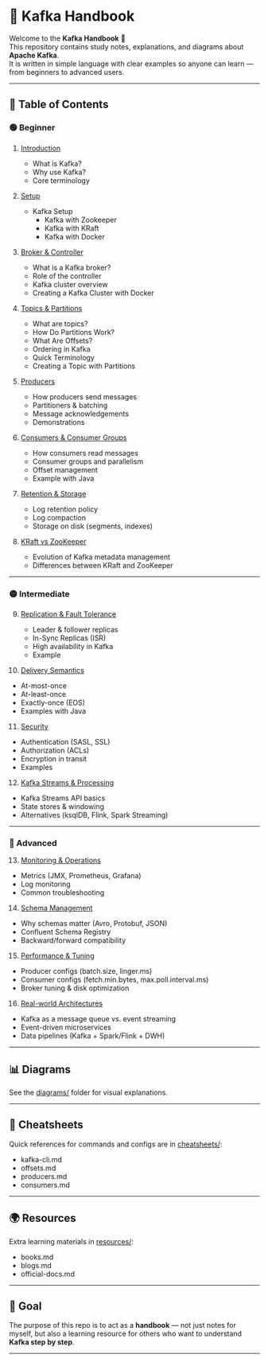 # 📘 Kafka Handbook

Welcome to the **Kafka Handbook** 🚀  
This repository contains study notes, explanations, and diagrams about **Apache Kafka**.  
It is written in simple language with clear examples so anyone can learn — from beginners to advanced users.  

---

## 📂 Table of Contents

### 🟢 Beginner

1. [Introduction](notes/01-introduction.md)  
   * What is Kafka?  
   * Why use Kafka?  
   * Core terminology  

2. [Setup](notes/02-setup.md)  
   * Kafka Setup  
      * Kafka with Zookeeper  
      * Kafka with KRaft  
      * Kafka with Docker  

3. [Broker & Controller](notes/03-broker-controller.md)  
   * What is a Kafka broker?  
   * Role of the controller  
   * Kafka cluster overview  
   * Creating a Kafka Cluster with Docker  

4. [Topics & Partitions](notes/04-topics-partitions.md)  
   * What are topics?  
   * How Do Partitions Work?  
   * What Are Offsets?  
   * Ordering in Kafka
   * Quick Terminology
   * Creating a Topic with Partitions

5. [Producers](notes/05-producers.md)  
   * How producers send messages  
   * Partitioners & batching  
   * Message acknowledgements  
   * Demonstrations

6. [Consumers & Consumer Groups](notes/06-consumers.md)  
   * How consumers read messages  
   * Consumer groups and parallelism  
   * Offset management  
   * Example with Java

7. [Retention & Storage](notes/07-retention-storage.md)  
   * Log retention policy  
   * Log compaction  
   * Storage on disk (segments, indexes)  

8. [KRaft vs ZooKeeper](notes/08-kraft-vs-zookeeper.md)  
   * Evolution of Kafka metadata management  
   * Differences between KRaft and ZooKeeper  

---

### 🟡 Intermediate

9. [Replication & Fault Tolerance](notes/09-replication-fault-tolerance.md)  
   * Leader & follower replicas  
   * In-Sync Replicas (ISR)  
   * High availability in Kafka
   * Example 

10. [Delivery Semantics](notes/10-delivery-semantics.md)  
   * At-most-once  
   * At-least-once  
   * Exactly-once (EOS) 
   * Examples with Java 

11. [Security](notes/11-security.md)  
   * Authentication (SASL, SSL)  
   * Authorization (ACLs)  
   * Encryption in transit  
   * Examples

12. [Kafka Streams & Processing](notes/12-streams-processing.md)  
   * Kafka Streams API basics  
   * State stores & windowing  
   * Alternatives (ksqlDB, Flink, Spark Streaming)  

---

### 🔴 Advanced
13. [Monitoring & Operations](notes/13-monitoring-ops.md)  
   * Metrics (JMX, Prometheus, Grafana)  
   * Log monitoring  
   * Common troubleshooting  

14. [Schema Management](notes/14-schema-management.md)  
   * Why schemas matter (Avro, Protobuf, JSON)  
   * Confluent Schema Registry  
   * Backward/forward compatibility  

15. [Performance & Tuning](notes/15-performance-tuning.md)  
   * Producer configs (batch.size, linger.ms)  
   * Consumer configs (fetch.min.bytes, max.poll.interval.ms)  
   * Broker tuning & disk optimization  

16. [Real-world Architectures](notes/16-architectures.md)  
   * Kafka as a message queue vs. event streaming  
   * Event-driven microservices  
   * Data pipelines (Kafka + Spark/Flink + DWH)  

---

## 📊 Diagrams
See the [diagrams/](diagrams/) folder for visual explanations.  

---

## 📑 Cheatsheets
Quick references for commands and configs are in [cheatsheets/](cheatsheets/):  
- kafka-cli.md  
- offsets.md  
- producers.md  
- consumers.md  

---

## 🌍 Resources
Extra learning materials in [resources/](resources/):  
- books.md  
- blogs.md  
- official-docs.md  

---

## 🎯 Goal
The purpose of this repo is to act as a **handbook** — not just notes for myself, but also a learning resource for others who want to understand **Kafka step by step**.  

---
